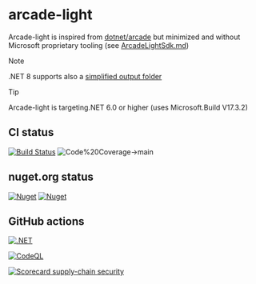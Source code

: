 # arcade-light

Arcade-light is inspired from [dotnet/arcade](https://github.com/dotnet/arcade) but minimized and without Microsoft proprietary tooling (see [ArcadeLightSdk.md](https://github.com/Bertk/arcade-light/blob/main/Documentation/ArcadeLightSdk.md))

> [!NOTE]
> .NET 8 supports also a [simplified output folder](https://learn.microsoft.com/en-us/dotnet/core/whats-new/dotnet-8#simplified-output-paths)

> [!TIP]
> Arcade-light is targeting.NET 6.0 or higher (uses Microsoft.Build V17.3.2)

## CI status

[![Build Status](https://dev.azure.com/bertk0374/arcade-light/_apis/build/status/Bertk.arcade-light?branchName=main)](https://dev.azure.com/bertk0374/arcade-light/_build/latest?definitionId=1&branchName=main)
![Code%20Coverage->main](https://img.shields.io/azure-devops/coverage/bertk0374/arcade-light/1/main?label=Code%20Coverage-%3Emain)

## nuget.org status

[![Nuget](https://img.shields.io/nuget/v/DotNetDev.ArcadeLight.Sdk)](https://www.nuget.org/packages/DotNetDev.ArcadeLight.Sdk)
[![Nuget](https://img.shields.io/nuget/dt/DotNetDev.ArcadeLight.Sdk)](https://www.nuget.org/packages/DotNetDev.ArcadeLight.Sdk)

## GitHub actions

[![.NET](https://github.com/Bertk/arcade-light/actions/workflows/dotnet.yml/badge.svg)](https://github.com/Bertk/arcade-light/actions/workflows/dotnet.yml)

[![CodeQL](https://github.com/Bertk/arcade-light/actions/workflows/codeql.yml/badge.svg)](https://github.com/Bertk/arcade-light/actions/workflows/codeql.yml)

[![Scorecard supply-chain security](https://github.com/Bertk/arcade-light/actions/workflows/scorecard.yml/badge.svg)](https://github.com/Bertk/arcade-light/actions/workflows/scorecard.yml)
